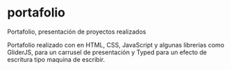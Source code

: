 # portafolio
Portafolio, presentación de proyectos realizados

Portafolio realizado con en HTML, CSS, JavaScript y algunas librerias como GliderJS, para un carrusel de presentación y Typed para un efecto de escritura tipo maquina de escribir.
